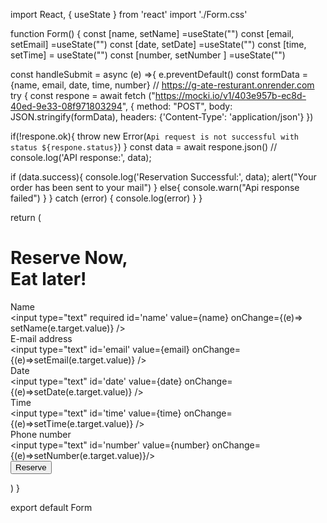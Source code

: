 import React, { useState } from 'react'
import './Form.css'

function Form() {
  const [name, setName] =useState("")
  const [email, setEmail] =useState("")
  const [date, setDate] =useState("")
  const [time, setTime] = useState("")
  const [number, setNumber ] =useState("")

const handleSubmit = async (e) =>{
e.preventDefault()
const formData = {name, email, date, time, number}
// https://g-ate-resturant.onrender.com
try {
  const respone = await fetch ("https://mocki.io/v1/403e957b-ec8d-40ed-9e33-08f971803294", {
    method: "POST",
    body: JSON.stringify(formData),
    headers: {'Content-Type': 'application/json'}
  })

  if(!respone.ok){
    throw new Error(`Api request is not successful with status ${respone.status}`)
  }
  const data = await respone.json()
  // console.log('API response:', data);
  

  if (data.success){
    console.log('Reservation Successful:', data);
    alert("Your order has been sent to your mail")
  }
  else{
    console.warn("Api response failed")
  }
} catch (error) {
  console.log(error)
}
}

  return (
    <div className='formContainer'>
        <div className='formDetails'>
        <h1>
        <span>Reserve </span> Now,
        <br />
        Eat later!
      </h1>
      <form action="" onSubmit={handleSubmit}>
        <label htmlFor="name" className='label'>Name</label>
        <br />
        <input type="text" required id='name' value={name} onChange={(e)=> setName(e.target.value)} /> <br />
        <label htmlFor="people">E-mail address</label> <br />
        <input type="text" id='email' value={email} onChange={(e)=>setEmail(e.target.value)} /> <br />
        <label htmlFor="text">Date</label> <br />
        <input type="text" id='date' value={date} onChange={(e)=>setDate(e.target.value)} /> <br />
        <label htmlFor="time">Time</label> <br />
        <input type="text" id='time' value={time} onChange={(e)=>setTime(e.target.value)} /> <br />
        <label htmlFor="number">Phone number</label> <br />
        <input type="text" id='number' value={number} onChange={(e)=>setNumber(e.target.value)}/> <br />
        <button className='button' type='submit'>Reserve</button>
      </form>
      </div>
    </div>
  )
}

export default Form